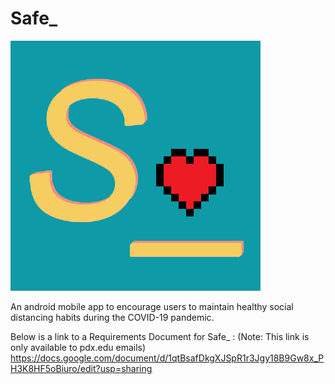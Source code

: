 # Safe_

![alt text](https://github.com/trither/capstone-spring-summer-2020/blob/develop/constants/Assets/SafeSpaceIcon.png?raw=true)

An android mobile app to encourage users to maintain healthy social distancing habits during the COVID-19 pandemic. 

Below is a link to a Requirements Document for Safe_ :
(Note: This link is only available to pdx.edu emails)
https://docs.google.com/document/d/1qtBsafDkgXJSpR1r3Jgy18B9Gw8x_PH3K8HF5oBiuro/edit?usp=sharing
